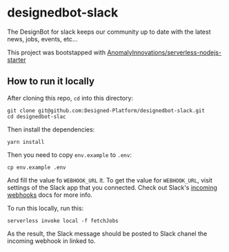 # designedbot-slack
The DesignBot for slack keeps our community up to date with the latest news, jobs, events, etc...

This project was bootstapped with [AnomalyInnovations/serverless-nodejs-starter](https://github.com/AnomalyInnovations/serverless-nodejs-starter)

## How to run it locally

After cloning this repo, `cd` into this directory:

```
git clone git@github.com:Designed-Platform/designedbot-slack.git
cd designedbot-slac
```

Then install the dependencies:
```
yarn install
```

Then you need to copy `env.example` to `.env`:
```
cp env.example .env
```

And fill the value fo `WEBHOOK_URL` it. To get the value for `WEBHOOK_URL`, visit settings of the Slack app that you connected. Check out Slack's [incoming webhooks](https://api.slack.com/messaging/webhooks) docs for more info.

To run this locally, run this:
```
serverless invoke local -f fetchJobs
```

As the result, the Slack message should be posted to Slack chanel the incoming webhook in linked to.



